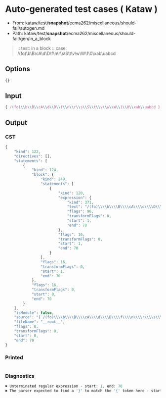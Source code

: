 # Auto-generated test cases ( Kataw )
- From: kataw/test/__snapshot__/ecma262/miscellaneous/should-fail/autogen.md
- Path: kataw/test/__snapshot__/ecma262/miscellaneous/should-fail/gen/in_a_block
> :: test: in a block
> :: case: /(fo)\\b\\B\\cA\\d\\D\\f\\n\\r\\s\\S\\t\\v\\w\\W\\1\\0\\xab\\uabcd
## Options

`````js
{}
`````
## Input

`````js
{ /(fo)\\b\\B\\cA\\d\\D\\f\\n\\r\\s\\S\\t\\v\\w\\W\\1\\0\\xab\\uabcd }
`````
## Output

### CST

```javascript
{
    "kind": 122,
    "directives": [],
    "statements": [
        {
            "kind": 124,
            "block": {
                "kind": 249,
                "statements": [
                    {
                        "kind": 120,
                        "expression": {
                            "kind": 371,
                            "text": "/(fo)\\\\b\\\\B\\\\cA\\\\d\\\\D\\\\f\\\\n\\\\r\\\\s\\\\S\\\\t\\\\v\\\\w\\\\W\\\\1\\\\0\\\\xab\\\\uabcd }",
                            "flags": 96,
                            "transformFlags": 0,
                            "start": 1,
                            "end": 70
                        },
                        "flags": 16,
                        "transformFlags": 0,
                        "start": 1,
                        "end": 70
                    }
                ],
                "flags": 16,
                "transformFlags": 0,
                "start": 1,
                "end": 70
            },
            "flags": 16,
            "transformFlags": 0,
            "start": 0,
            "end": 70
        }
    ],
    "isModule": false,
    "source": "{ /(fo)\\\\b\\\\B\\\\cA\\\\d\\\\D\\\\f\\\\n\\\\r\\\\s\\\\S\\\\t\\\\v\\\\w\\\\W\\\\1\\\\0\\\\xab\\\\uabcd }",
    "fileName": "__root__",
    "flags": 0,
    "transformFlags": 0,
    "start": 0,
    "end": 70
}
```

### Printed

```javascript

```

### Diagnostics

```javascript
✖ Unterminated regular expression - start: 1, end: 70
✖ The parser expected to find a '}' to match the '{' token here - start: 2, end: 70

```

